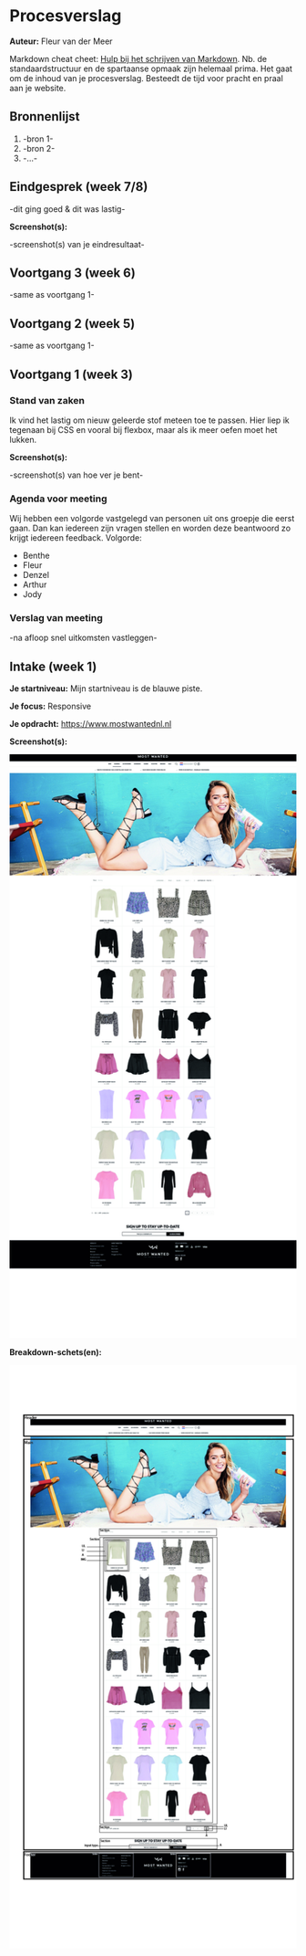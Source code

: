 # Procesverslag
**Auteur:** Fleur van der Meer

Markdown cheat cheet: [Hulp bij het schrijven van Markdown](https://github.com/adam-p/markdown-here/wiki/Markdown-Cheatsheet). Nb. de standaardstructuur en de spartaanse opmaak zijn helemaal prima. Het gaat om de inhoud van je procesverslag. Besteedt de tijd voor pracht en praal aan je website.



## Bronnenlijst
1. -bron 1-
2. -bron 2-
3. -...-



## Eindgesprek (week 7/8)

-dit ging goed & dit was lastig-

**Screenshot(s):**

-screenshot(s) van je eindresultaat-



## Voortgang 3 (week 6)

-same as voortgang 1-



## Voortgang 2 (week 5)

-same as voortgang 1-



## Voortgang 1 (week 3)

### Stand van zaken

Ik vind het lastig om nieuw geleerde stof meteen toe te passen. Hier liep ik tegenaan bij CSS en vooral bij flexbox, maar als ik meer oefen moet het lukken.

**Screenshot(s):**

-screenshot(s) van hoe ver je bent-

### Agenda voor meeting

Wij hebben een volgorde vastgelegd van personen uit ons groepje die eerst gaan. Dan kan iedereen zijn vragen stellen en worden deze beantwoord zo krijgt iedereen feedback.
Volgorde:
- Benthe
- Fleur
- Denzel
- Arthur
- Jody

### Verslag van meeting

-na afloop snel uitkomsten vastleggen-



## Intake (week 1)

**Je startniveau:** Mijn startniveau is de blauwe piste.

**Je focus:** Responsive

**Je opdracht:** https://www.mostwantednl.nl

**Screenshot(s):**

![screenshot(s) die een goed beeld geven van de website die je gaat maken](images/Screenshot-webs.jpg)

**Breakdown-schets(en):**

![-voorlopige breakdownschets(en) van een of beide pagina's van de site die je gaat maken-](images/Breakdown1.jpg)
